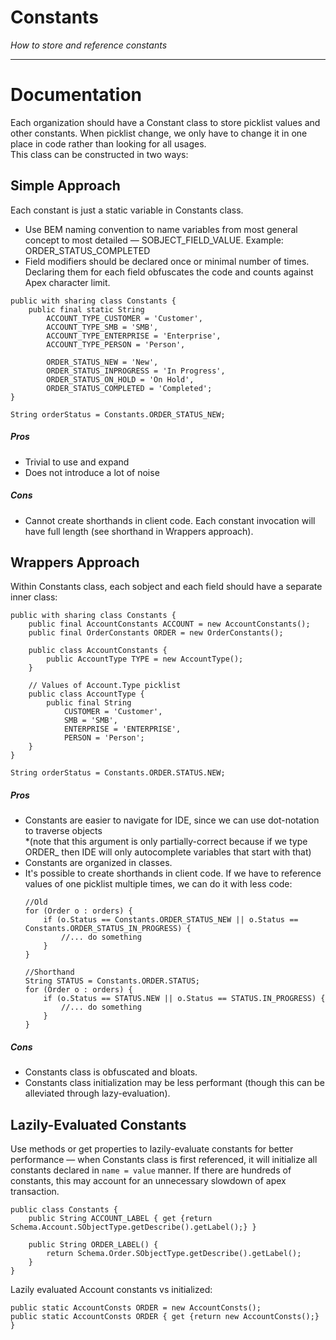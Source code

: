 # Constants
*How to store and reference constants*

---
# Documentation
Each organization should have a Constant class to store picklist values and other constants. When picklist change, we only have to change it in one place in
code rather than looking for all usages.  
This class can be constructed in two ways:

## Simple Approach
Each constant is just a static variable in Constants class.  
- Use BEM naming convention to name variables from most general concept to most detailed — SOBJECT_FIELD_VALUE. Example: ORDER_STATUS_COMPLETED  
- Field modifiers should be declared once or minimal number of times. Declaring them for each field obfuscates the code and counts against Apex character limit.

```apex
public with sharing class Constants {
	public final static String
		ACCOUNT_TYPE_CUSTOMER = 'Customer',
		ACCOUNT_TYPE_SMB = 'SMB',
		ACCOUNT_TYPE_ENTERPRISE = 'Enterprise',
		ACCOUNT_TYPE_PERSON = 'Person',

		ORDER_STATUS_NEW = 'New',
		ORDER_STATUS_INPROGRESS = 'In Progress',
		ORDER_STATUS_ON_HOLD = 'On Hold',
		ORDER_STATUS_COMPLETED = 'Completed';
}
```

```apex
String orderStatus = Constants.ORDER_STATUS_NEW;
```

##### Pros
- Trivial to use and expand
- Does not introduce a lot of noise

##### Cons
- Cannot create shorthands in client code. Each constant invocation will have full length (see shorthand in Wrappers approach).

## Wrappers Approach

Within Constants class, each sobject and each field should have a separate inner class:

```apex
public with sharing class Constants {
	public final AccountConstants ACCOUNT = new AccountConstants();
	public final OrderConstants ORDER = new OrderConstants();

	public class AccountConstants {
		public AccountType TYPE = new AccountType();
	}

	// Values of Account.Type picklist
	public class AccountType {
		public final String
			CUSTOMER = 'Customer',
			SMB = 'SMB',
			ENTERPRISE = 'ENTERPRISE',
			PERSON = 'Person';
	}
}
```

```apex
String orderStatus = Constants.ORDER.STATUS.NEW;
```

##### Pros
- Constants are easier to navigate for IDE, since we can use dot-notation to traverse objects   
  *(note that this argument is only partially-correct because if we type ORDER_ then IDE will only autocomplete variables that start with that)
- Constants are organized in classes.
- It's possible to create shorthands in client code. If we have to reference values of one picklist multiple times, we can do it with less code:
  ```apex
  //Old
  for (Order o : orders) {
	  if (o.Status == Constants.ORDER_STATUS_NEW || o.Status == Constants.ORDER_STATUS_IN_PROGRESS) {
		  //... do something
	  }
  }
  
  //Shorthand
  String STATUS = Constants.ORDER.STATUS;
  for (Order o : orders) {
	  if (o.Status == STATUS.NEW || o.Status == STATUS.IN_PROGRESS) {
		  //... do something
	  }
  }
  ```

##### Cons
- Constants class is obfuscated and bloats.
- Constants class initialization may be less performant (though this can be alleviated through lazy-evaluation).

## Lazily-Evaluated Constants
Use methods or get properties to lazily-evaluate constants for better performance — when Constants class is first referenced,
it will initialize all constants declared in `name = value` manner.
If there are hundreds of constants, this may account for an unnecessary slowdown of apex transaction. 

```apex
public class Constants {
	public String ACCOUNT_LABEL { get {return Schema.Account.SObjectType.getDescribe().getLabel();} }

	public String ORDER_LABEL() {
		return Schema.Order.SObjectType.getDescribe().getLabel();
	}
}
```

Lazily evaluated Account constants vs initialized:
```apex
public static AccountConsts ORDER = new AccountConsts();
public static AccountConsts ORDER { get {return new AccountConsts();} }
```